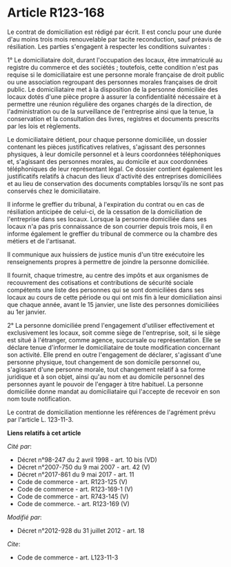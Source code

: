 # Article R123-168

Le contrat de domiciliation est rédigé par écrit. Il est conclu pour une durée d'au moins trois mois renouvelable par tacite
reconduction, sauf préavis de résiliation. Les parties s'engagent à respecter les conditions suivantes : 

1° Le domiciliataire doit, durant l'occupation des locaux, être immatriculé au registre du commerce et des sociétés ;
toutefois, cette condition n'est pas requise si le domiciliataire est une personne morale française de droit public ou une
association regroupant des personnes morales françaises de droit public. Le domiciliataire met à la disposition de la
personne domiciliée des locaux dotés d'une pièce propre à assurer la confidentialité nécessaire et à permettre une réunion
régulière des organes chargés de la direction, de l'administration ou de la surveillance de l'entreprise ainsi que la tenue,
la conservation et la consultation des livres, registres et documents prescrits par les lois et règlements. 

Le domiciliataire détient, pour chaque personne domiciliée, un dossier contenant les pièces justificatives relatives,
s'agissant des personnes physiques, à leur domicile personnel et à leurs coordonnées téléphoniques et, s'agissant des
personnes morales, au domicile et aux coordonnées téléphoniques de leur représentant légal. Ce dossier contient également les
justificatifs relatifs à chacun des lieux d'activité des entreprises domiciliées et au lieu de conservation des documents
comptables lorsqu'ils ne sont pas conservés chez le domiciliataire. 

Il informe le greffier du tribunal, à l'expiration du contrat ou en cas de résiliation anticipée de celui-ci, de la cessation
de la domiciliation de l'entreprise dans ses locaux. Lorsque la personne domiciliée dans ses locaux n'a pas pris connaissance
de son courrier depuis trois mois, il en informe également le greffier du tribunal de commerce ou la chambre des métiers et
de l'artisanat. 

Il communique aux huissiers de justice munis d'un titre exécutoire les renseignements propres à permettre de joindre la
personne domiciliée. 

Il fournit, chaque trimestre, au centre des impôts et aux organismes de recouvrement des cotisations et contributions de
sécurité sociale compétents une liste des personnes qui se sont domiciliées dans ses locaux au cours de cette période ou qui
ont mis fin à leur domiciliation ainsi que chaque année, avant le 15 janvier, une liste des personnes domiciliées au 1er
janvier. 

2° La personne domiciliée prend l'engagement d'utiliser effectivement et exclusivement les locaux, soit comme siège de
l'entreprise, soit, si le siège est situé à l'étranger, comme agence, succursale ou représentation. Elle se déclare tenue
d'informer le domiciliataire de toute modification concernant son activité. Elle prend en outre l'engagement de déclarer,
s'agissant d'une personne physique, tout changement de son domicile personnel ou, s'agissant d'une personne morale, tout
changement relatif à sa forme juridique et à son objet, ainsi qu'au nom et au domicile personnel des personnes ayant le
pouvoir de l'engager à titre habituel. La personne domiciliée donne mandat au domiciliataire qui l'accepte de recevoir en son
nom toute notification. 

Le contrat de domiciliation mentionne les références de l'agrément prévu par l'article L. 123-11-3.

**Liens relatifs à cet article**

_Cité par_:

  - Décret n°98-247 du 2 avril 1998 - art. 10 bis (VD)
  - Décret n°2007-750 du 9 mai 2007 - art. 42 (V)
  - Décret n°2017-861 du 9 mai 2017 - art. 11
  - Code de commerce - art. R123-125 (V)
  - Code de commerce - art. R123-169-1 (V)
  - Code de commerce - art. R743-145 (V)
  - Code de commerce. - art. R123-169 (V)

_Modifié par_:

  - Décret n°2012-928 du 31 juillet 2012 - art. 18

_Cite_:

  - Code de commerce - art. L123-11-3
